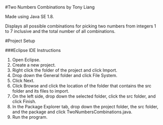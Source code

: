 #Two Numbers Combinations by Tony Liang

Made using Java SE 1.8.

Displays all possible combinations for picking two numbers from integers 1 to 7 inclusive and the total number of all combinations.

#Project Setup

###Eclipse IDE Instructions
1. Open Eclipse.
2. Create a new project.
3. Right click the folder of the project and click Import.
4. Drop down the General folder and click File System.
5. Click Next.
6. Click Browse and click the location of the folder that contains the src folder and its files to import.
7. On the left side, drop down the selected folder, click the src folder, and click Finish.
8. In the Package Explorer tab, drop down the project folder, the src folder, and the package and click TwoNumbersCombinations.java.
9. Run the program.